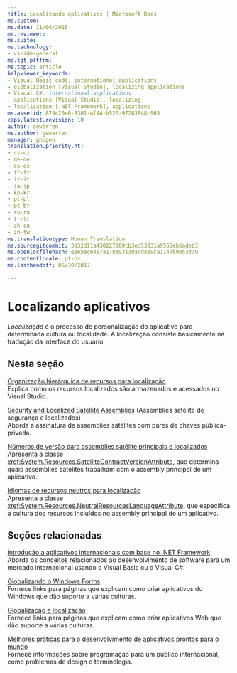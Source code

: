 ```yaml
---
title: Localizando aplicativos | Microsoft Docs
ms.custom: 
ms.date: 11/04/2016
ms.reviewer: 
ms.suite: 
ms.technology:
- vs-ide-general
ms.tgt_pltfrm: 
ms.topic: article
helpviewer_keywords:
- Visual Basic code, international applications
- globalization [Visual Studio], localizing applications
- Visual C#, international applications
- applications [Visual Studio], localizing
- localization [.NET Framework], applications
ms.assetid: 879c20e0-8301-4f44-b520-97283848c965
caps.latest.revision: 10
author: gewarren
ms.author: gewarren
manager: ghogen
translation.priority.ht:
- cs-cz
- de-de
- es-es
- fr-fr
- it-it
- ja-jp
- ko-kr
- pl-pl
- pt-br
- ru-ru
- tr-tr
- zh-cn
- zh-tw
ms.translationtype: Human Translation
ms.sourcegitcommit: 3d32d11a430227800cb3ed53831a9565eb6adeb3
ms.openlocfilehash: e165ec6487a17819313dacd819ca1147b9953339
ms.contentlocale: pt-br
ms.lasthandoff: 05/30/2017

---
```

# <a name="localizing-applications"></a>Localizando aplicativos
*Localização* é o processo de personalização do aplicativo para determinada cultura ou localidade. A localização consiste basicamente na tradução da interface do usuário.  
  
## <a name="in-this-section"></a>Nesta seção  
 [Organização hierárquica de recursos para localização](../ide/hierarchical-organization-of-resources-for-localization.md)  
 Explica como os recursos localizados são armazenados e acessados no Visual Studio.  
  
 [Security and Localized Satellite Assemblies](../ide/security-and-localized-satellite-assemblies.md) (Assemblies satélite de segurança e localizados)  
 Aborda a assinatura de assemblies satélites com pares de chaves pública-privada.  
  
 [Números de versão para assemblies satélite principais e localizados](../ide/version-numbers-for-main-and-localized-satellite-assemblies.md)  
 Apresenta a classe <xref:System.Resources.SatelliteContractVersionAttribute>, que determina quais assemblies satélites trabalham com o assembly principal de um aplicativo.  
  
 [Idiomas de recursos neutros para localização](../ide/neutral-resources-languages-for-localization.md)  
 Apresenta a classe <xref:System.Resources.NeutralResourcesLanguageAttribute>, que especifica a cultura dos recursos incluídos no assembly principal de um aplicativo.  
  
## <a name="related-sections"></a>Seções relacionadas  
 [Introdução a aplicativos internacionais com base no .NET Framework](../ide/introduction-to-international-applications-based-on-the-dotnet-framework.md)  
 Aborda os conceitos relacionados ao desenvolvimento de software para um mercado internacional usando o Visual Basic ou o Visual C#.  
  
 [Globalizando o Windows Forms](/dotnet/framework/winforms/advanced/globalizing-windows-forms)  
 Fornece links para páginas que explicam como criar aplicativos do Windows que dão suporte a várias culturas.  
  
 [Globalização e localização](http://msdn.microsoft.com/Library/8ef3838e-9d05-4236-9dd0-ceecff9df80d)  
 Fornece links para páginas que explicam como criar aplicativos Web que dão suporte a várias culturas.  
  
 [Melhores práticas para o desenvolvimento de aplicativos prontos para o mundo](http://msdn.microsoft.com/Library/f08169c7-aad8-4ec3-9a21-9ebd3b89986c)  
 Fornece informações sobre programação para um público internacional, como problemas de design e terminologia.

